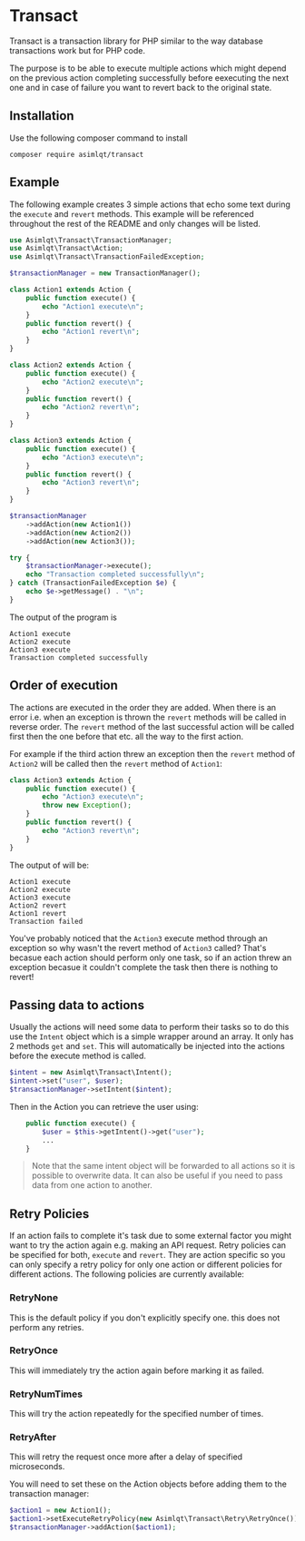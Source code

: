 # Transact
Transact is a transaction library for PHP similar to the way database transactions work but for PHP code.

The purpose is to be able to execute multiple actions which might depend on the previous action completing successfully before eexecuting the next one and in case of failure you want to revert back to the original state.

## Installation
Use the following composer command to install
```
composer require asimlqt/transact
```

## Example
The following example creates 3 simple actions that echo some text during the `execute` and `revert` methods. This example will be referenced throughout the rest of the README and only changes will be listed.

```php
use Asimlqt\Transact\TransactionManager;
use Asimlqt\Transact\Action;
use Asimlqt\Transact\TransactionFailedException;

$transactionManager = new TransactionManager();

class Action1 extends Action {
    public function execute() {
        echo "Action1 execute\n";
    }
    public function revert() {
        echo "Action1 revert\n";
    }
}

class Action2 extends Action {
    public function execute() {
        echo "Action2 execute\n";
    }
    public function revert() {
        echo "Action2 revert\n";
    }
}

class Action3 extends Action {
    public function execute() {
        echo "Action3 execute\n";
    }
    public function revert() {
        echo "Action3 revert\n";
    }
}

$transactionManager
    ->addAction(new Action1())
    ->addAction(new Action2())
    ->addAction(new Action3());

try {
    $transactionManager->execute();
    echo "Transaction completed successfully\n";
} catch (TransactionFailedException $e) {
    echo $e->getMessage() . "\n";
}
```

The output of the program is

```
Action1 execute
Action2 execute
Action3 execute
Transaction completed successfully
```

## Order of execution

The actions are executed in the order they are added. When there is an error i.e. when an exception is thrown the `revert` methods will be called in reverse order. The `revert` method of the last successful action will be called first then the one before that etc. all the way to the first action.

For example if the third action threw an exception then the `revert` method of `Action2` will be called then the `revert` method of `Action1`:

```php
class Action3 extends Action {
    public function execute() {
        echo "Action3 execute\n";
        throw new Exception();
    }
    public function revert() {
        echo "Action3 revert\n";
    }
}
```

The output of will be:

```
Action1 execute
Action2 execute
Action3 execute
Action2 revert
Action1 revert
Transaction failed
```

You've probably noticed that the `Action3` execute method through an exception so why wasn't the revert method of `Action3` called? That's becasue each action should perform only one task, so if an action threw an exception becasue it couldn't complete the task then there is nothing to revert!

## Passing data to actions

Usually the actions will need some data to perform their tasks so to do this use the `Intent` object which is a simple wrapper around an array. It only has 2 methods `get` and `set`. This will automatically be injected into the actions before the execute method is called.

```php
$intent = new Asimlqt\Transact\Intent();
$intent->set("user", $user);
$transactionManager->setIntent($intent);
```

Then in the Action you can retrieve the user using:

```php
    public function execute() {
        $user = $this->getIntent()->get("user");
        ...
    }
```

> Note that the same intent object will be forwarded to all actions so it is possible to overwrite data. It can also be useful if you need to pass data from one action to another. 

## Retry Policies

If an action fails to complete it's task due to some external factor you might want to try the action again e.g. making an API request. Retry policies can be specified for both, `execute` and `revert`. They are action specific so you can only specify a retry policy for only one action or different policies for different actions. The following policies are currently available:

### RetryNone
This is the default policy if you don't explicitly specify one. this does not perform any retries.

### RetryOnce
This will immediately try the action again before marking it as failed.

### RetryNumTimes
This will try the action repeatedly for the specified number of times.

### RetryAfter
This will retry the request once more after a delay of specified microseconds.

You will need to set these on the Action objects before adding them to the transaction manager:

```php
$action1 = new Action1();
$action1->setExecuteRetryPolicy(new Asimlqt\Transact\Retry\RetryOnce());
$transactionManager->addAction($action1);
```